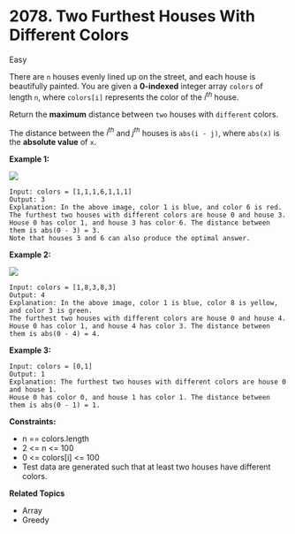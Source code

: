 # 2078. Two Furthest Houses With Different Colors

Easy

There are `n` houses evenly lined up on the street, and each house is beautifully painted. You are given a **0-indexed** integer array `colors` of length `n`, where `colors[i]` represents the color of the $i^{th}$ house.

Return the **maximum** distance between `two` houses with `different` colors.

The distance between the $i^{th}$ and $j^{th}$ houses is `abs(i - j)`, where `abs(x)` is the **absolute value** of `x`.

 

**Example 1:**

![](https://assets.leetcode.com/uploads/2021/10/31/eg1.png)
```
Input: colors = [1,1,1,6,1,1,1]
Output: 3
Explanation: In the above image, color 1 is blue, and color 6 is red.
The furthest two houses with different colors are house 0 and house 3.
House 0 has color 1, and house 3 has color 6. The distance between them is abs(0 - 3) = 3.
Note that houses 3 and 6 can also produce the optimal answer.
```
**Example 2:**

![](https://assets.leetcode.com/uploads/2021/10/31/eg2.png)
```
Input: colors = [1,8,3,8,3]
Output: 4
Explanation: In the above image, color 1 is blue, color 8 is yellow, and color 3 is green.
The furthest two houses with different colors are house 0 and house 4.
House 0 has color 1, and house 4 has color 3. The distance between them is abs(0 - 4) = 4.
```
**Example 3:**
```
Input: colors = [0,1]
Output: 1
Explanation: The furthest two houses with different colors are house 0 and house 1.
House 0 has color 0, and house 1 has color 1. The distance between them is abs(0 - 1) = 1.
 ```

**Constraints:**

- n == colors.length
- 2 <= n <= 100
- 0 <= colors[i] <= 100
- Test data are generated such that at least two houses have different colors.

**Related Topics**
- Array
- Greedy